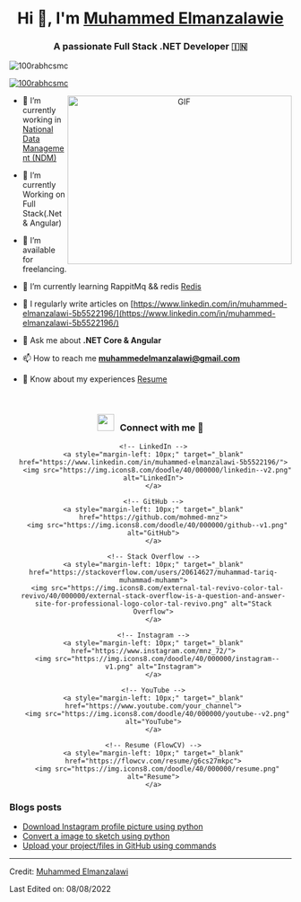 <h1 align="center">Hi 👋, I'm <a href="https://100rabhcsmc.github.io/Me.io/" target="blank">
Muhammed Elmanzalawie</a></h1>
<h3 align="center">A passionate Full Stack .NET Developer &#127470;&#127475</h3>

<p align="left"> <img src="https://komarev.com/ghpvc/?username=100rabhcsmc&label=Profile%20views&color=0e75b6&style=flat" alt="100rabhcsmc" /> </p>

<p align="left"> <a href="https://www.linkedin.com/in/muhammed-elmanzalawi-5b5522196/" target="blank"><img src="https://img.shields.io/twitter/follow/100rabhcsmc?logo=twitter&style=for-the-badge" alt="100rabhcsmc" /></a> </p>

<a target="_blank" align="center">
  <img align="right" top="500" height="300" width="400" alt="GIF" src="https://media.giphy.com/media/SWoSkN6DxTszqIKEqv/giphy.gif">
</a>

- 🔭 I’m currently working in <a href="https://phoenix.tech/griffyn/" target="blank">National Data Management (NDM) </a>

- 🌱 I’m currently Working on Full Stack(.Net & Angular)

- 🤝 I’m available for freelancing.

- 🌱 I’m currently learning RappitMq && redis <a href="https://redis.io/" target="blank">Redis</a>

- 📝 I regularly write articles on [https://www.linkedin.com/in/muhammed-elmanzalawi-5b5522196/](https://www.linkedin.com/in/muhammed-elmanzalawi-5b5522196/)

- 💬 Ask me about **.NET Core & Angular**

- 📫 How to reach me **muhammedelmanzalawi@gmail.com**

- 📄 Know about my experiences <a href="https://flowcv.com/resume/g6cs27mkpc" target="blank">Resume</a>
<br/>
<h3 align="center" > <img src="https://media.giphy.com/media/iY8CRBdQXODJSCERIr/giphy.gif" width="30" height="30" style="margin-right: 10px;">Connect with me 🤝 </h3>

<p align="center">
  <div align="center" class="icons-social" style="margin-left: 10px;">
    
    <!-- LinkedIn -->
    <a style="margin-left: 10px;" target="_blank" href="https://www.linkedin.com/in/muhammed-elmanzalawi-5b5522196/">
      <img src="https://img.icons8.com/doodle/40/000000/linkedin--v2.png" alt="LinkedIn">
    </a>

    <!-- GitHub -->
    <a style="margin-left: 10px;" target="_blank" href="https://github.com/mohmed-mnz">
      <img src="https://img.icons8.com/doodle/40/000000/github--v1.png" alt="GitHub">
    </a>

    <!-- Stack Overflow -->
    <a style="margin-left: 10px;" target="_blank" href="https://stackoverflow.com/users/20614627/muhammad-tariq-muhammad-muhamm">
      <img src="https://img.icons8.com/external-tal-revivo-color-tal-revivo/40/000000/external-stack-overflow-is-a-question-and-answer-site-for-professional-logo-color-tal-revivo.png" alt="Stack Overflow">
    </a>

    <!-- Instagram -->
    <a style="margin-left: 10px;" target="_blank" href="https://www.instagram.com/mnz_72/">
      <img src="https://img.icons8.com/doodle/40/000000/instagram--v1.png" alt="Instagram">
    </a>

    <!-- YouTube -->
    <a style="margin-left: 10px;" target="_blank" href="https://www.youtube.com/your_channel">
      <img src="https://img.icons8.com/doodle/40/000000/youtube--v2.png" alt="YouTube">
    </a>

    <!-- Resume (FlowCV) -->
    <a style="margin-left: 10px;" target="_blank" href="https://flowcv.com/resume/g6cs27mkpc">
      <img src="https://img.icons8.com/doodle/40/000000/resume.png" alt="Resume">
    </a>

  </div>
</p>

### Blogs posts

<!-- BLOG-POST-LIST:START -->

- [Download Instagram profile picture using python](https://dev.to/100rabhcsmc/instagram-profile-picture-download-using-python-n2j)
- [Convert a image to sketch using python](https://dev.to/100rabhcsmc/convert-a-image-to-sketch-using-python-3ip1)
- [Upload your project/files in GitHub using commands](https://dev.to/100rabhcsmc/upload-your-project-files-in-github-using-commands-1hn8)
<!-- BLOG-POST-LIST:END -->

---

Credit: [Muhammed Elmanzalawi](https://github.com/mohmed-mnz)

Last Edited on: 08/08/2022
